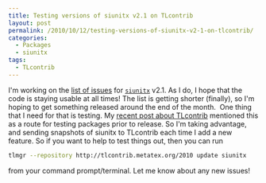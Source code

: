 ```yaml
---
title: Testing versions of siunitx v2.1 on TLcontrib
layout: post
permalink: /2010/10/12/testing-versions-of-siunitx-v2-1-on-tlcontrib/
categories:
  - Packages
  - siunitx
tags:
  - TLcontrib
---
```

I'm working on the [list of issues](https://bitbucket.org/josephwright/siunitx/issues?status=new&amp;status=open&amp;milestone=v2.1) for [`siunitx`](https://ctan.org/pkg/siunitx) v2.1. As I do, I hope that the code is staying usable at all times! The list is getting shorter (finally), so I'm hoping to get something released around the end of the month.  One thing that I need for that is testing. My [recent post about TLcontrib](/2010/10/09/tex-live-packaging-expands/) mentioned this as a route for testing packages prior to release. So I'm taking advantage, and sending snapshots of siunitx to TLcontrib each time I add a new feature. So if you want to help to test things out, then you can run

```bash
tlmgr --repository http://tlcontrib.metatex.org/2010 update siunitx
```

from your command prompt/terminal. Let me know about any new issues!
